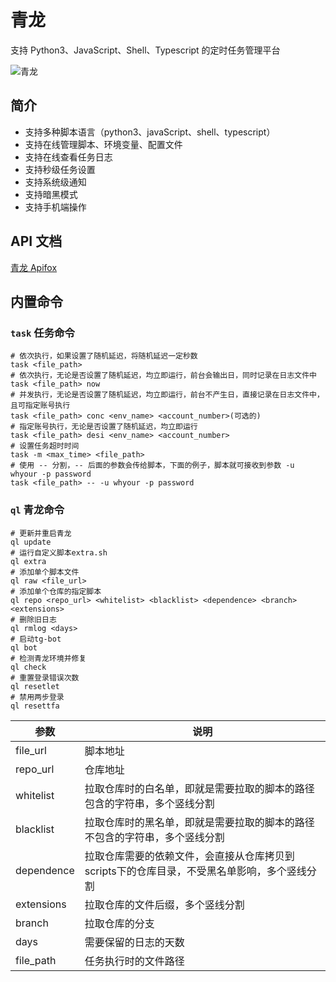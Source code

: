 # 青龙

支持 Python3、JavaScript、Shell、Typescript 的定时任务管理平台

![青龙](https://user-images.githubusercontent.com/22700758/191449379-f9f56204-0e31-4a16-be5a-331f52696a73.png)

## 简介

+ 支持多种脚本语言（python3、javaScript、shell、typescript）
+ 支持在线管理脚本、环境变量、配置文件
+ 支持在线查看任务日志
+ 支持秒级任务设置
+ 支持系统级通知
+ 支持暗黑模式
+ 支持手机端操作

## API 文档

[青龙 Apifox](https://qinglong.apifox.cn/)

## 内置命令

### `task` 任务命令

```shell
# 依次执行，如果设置了随机延迟，将随机延迟一定秒数
task <file_path>                                             
# 依次执行，无论是否设置了随机延迟，均立即运行，前台会输出日，同时记录在日志文件中
task <file_path> now                                         
# 并发执行，无论是否设置了随机延迟，均立即运行，前台不产生日，直接记录在日志文件中，且可指定账号执行
task <file_path> conc <env_name> <account_number>(可选的) 
# 指定账号执行，无论是否设置了随机延迟，均立即运行 
task <file_path> desi <env_name> <account_number>      
# 设置任务超时时间   
task -m <max_time> <file_path>
# 使用 -- 分割，-- 后面的参数会传给脚本，下面的例子，脚本就可接收到参数 -u whyour -p password
task <file_path> -- -u whyour -p password
```

### `ql` 青龙命令

```shell
# 更新并重启青龙
ql update
# 运行自定义脚本extra.sh
ql extra
# 添加单个脚本文件
ql raw <file_url>
# 添加单个仓库的指定脚本
ql repo <repo_url> <whitelist> <blacklist> <dependence> <branch> <extensions>
# 删除旧日志
ql rmlog <days>
# 启动tg-bot
ql bot
# 检测青龙环境并修复
ql check
# 重置登录错误次数
ql resetlet                                                  
# 禁用两步登录
ql resettfa
```

| **参数**     | **说明**                                            |
|------------|---------------------------------------------------|
| file_url   | 脚本地址                                              |
| repo_url   | 仓库地址                                              |
| whitelist  | 拉取仓库时的白名单，即就是需要拉取的脚本的路径包含的字符串，多个竖线分割              |
| blacklist  | 拉取仓库时的黑名单，即就是需要拉取的脚本的路径不包含的字符串，多个竖线分割             |
| dependence | 拉取仓库需要的依赖文件，会直接从仓库拷贝到scripts下的仓库目录，不受黑名单影响，多个竖线分割 |
| extensions | 拉取仓库的文件后缀，多个竖线分割                                  |
| branch     | 拉取仓库的分支                                           |
| days       | 需要保留的日志的天数                                        |
| file_path  | 任务执行时的文件路径                                        |
